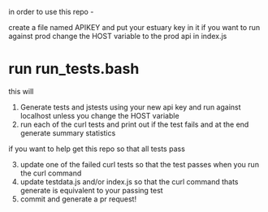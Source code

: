 in order to use this repo - 

create a file named APIKEY and put your estuary key in it
if you want to run against prod change the HOST variable to the prod api in index.js 

# run run_tests.bash

this will 

1. Generate tests and jstests using your new api key and run against localhost unless you change the HOST variable
2. run each of the curl tests and print out if the test fails and at the end generate summary statistics

if you want to help get this repo so that all tests pass

3. update one of the failed curl tests so that the test passes when you run the curl command
4. update testdata.js and/or index.js so that the curl command thats generate is equivalent to your passing test
5. commit and generate a pr request!
